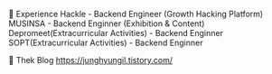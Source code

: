 💼 Experience
Hackle - Backend Engineer (Growth Hacking Platform)
MUSINSA - Backend Enginner (Exhibition & Content)
Depromeet(Extracurricular Activities) - Backend Enginner
SOPT(Extracurricular Activities) - Backend Enginner 

🌱 Thek Blog
https://junghyungil.tistory.com/

<!--
**Hyung1Jung/Hyung1Jung** is a ✨ _special_ ✨ repository because its `README.md` (this file) appears on your GitHub profile.



Here are some ideas to get you started:

- 🔭 I’m currently working on ...
- 🌱 I’m currently learning ...
- 👯 I’m looking to collaborate on ...
- 🤔 I’m looking for help with ...
- 💬 Ask me about ...
- 📫 How to reach me: ...
- 😄 Pronouns: ...
- ⚡ Fun fact: ...
-->
